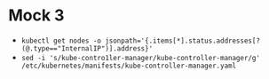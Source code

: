 # Mock 3

- `kubectl get nodes -o jsonpath='{.items[*].status.addresses[?(@.type=="InternalIP")].address}'`
- `sed -i 's/kube-contro1ler-manager/kube-controller-manager/g' /etc/kubernetes/manifests/kube-controller-manager.yaml`
